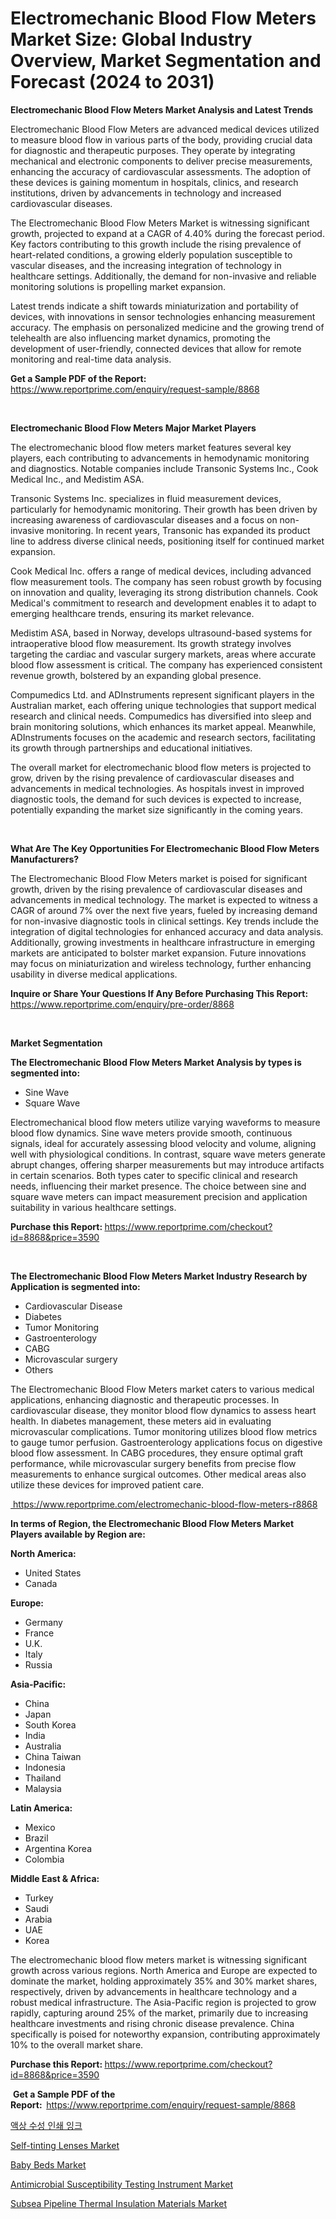 <p><h1>Electromechanic Blood Flow Meters Market Size: Global Industry Overview, Market Segmentation and Forecast (2024 to 2031)</h1></p><p><strong>Electromechanic Blood Flow Meters Market Analysis and Latest Trends</strong></p>
<p><p>Electromechanic Blood Flow Meters are advanced medical devices utilized to measure blood flow in various parts of the body, providing crucial data for diagnostic and therapeutic purposes. They operate by integrating mechanical and electronic components to deliver precise measurements, enhancing the accuracy of cardiovascular assessments. The adoption of these devices is gaining momentum in hospitals, clinics, and research institutions, driven by advancements in technology and increased cardiovascular diseases.</p><p>The Electromechanic Blood Flow Meters Market is witnessing significant growth, projected to expand at a CAGR of 4.40% during the forecast period. Key factors contributing to this growth include the rising prevalence of heart-related conditions, a growing elderly population susceptible to vascular diseases, and the increasing integration of technology in healthcare settings. Additionally, the demand for non-invasive and reliable monitoring solutions is propelling market expansion. </p><p>Latest trends indicate a shift towards miniaturization and portability of devices, with innovations in sensor technologies enhancing measurement accuracy. The emphasis on personalized medicine and the growing trend of telehealth are also influencing market dynamics, promoting the development of user-friendly, connected devices that allow for remote monitoring and real-time data analysis.</p></p>
<p><strong>Get a Sample PDF of the Report:&nbsp;</strong> <a href="https://www.reportprime.com/enquiry/request-sample/8868">https://www.reportprime.com/enquiry/request-sample/8868</a></p>
<p>&nbsp;</p>
<p><strong>Electromechanic Blood Flow Meters Major Market Players</strong></p>
<p><p>The electromechanic blood flow meters market features several key players, each contributing to advancements in hemodynamic monitoring and diagnostics. Notable companies include Transonic Systems Inc., Cook Medical Inc., and Medistim ASA.</p><p>Transonic Systems Inc. specializes in fluid measurement devices, particularly for hemodynamic monitoring. Their growth has been driven by increasing awareness of cardiovascular diseases and a focus on non-invasive monitoring. In recent years, Transonic has expanded its product line to address diverse clinical needs, positioning itself for continued market expansion.</p><p>Cook Medical Inc. offers a range of medical devices, including advanced flow measurement tools. The company has seen robust growth by focusing on innovation and quality, leveraging its strong distribution channels. Cook Medical's commitment to research and development enables it to adapt to emerging healthcare trends, ensuring its market relevance.</p><p>Medistim ASA, based in Norway, develops ultrasound-based systems for intraoperative blood flow measurement. Its growth strategy involves targeting the cardiac and vascular surgery markets, areas where accurate blood flow assessment is critical. The company has experienced consistent revenue growth, bolstered by an expanding global presence.</p><p>Compumedics Ltd. and ADInstruments represent significant players in the Australian market, each offering unique technologies that support medical research and clinical needs. Compumedics has diversified into sleep and brain monitoring solutions, which enhances its market appeal. Meanwhile, ADInstruments focuses on the academic and research sectors, facilitating its growth through partnerships and educational initiatives.</p><p>The overall market for electromechanic blood flow meters is projected to grow, driven by the rising prevalence of cardiovascular diseases and advancements in medical technologies. As hospitals invest in improved diagnostic tools, the demand for such devices is expected to increase, potentially expanding the market size significantly in the coming years.</p></p>
<p>&nbsp;</p>
<p><strong>What Are The Key Opportunities For Electromechanic Blood Flow Meters Manufacturers?</strong></p>
<p><p>The Electromechanic Blood Flow Meters market is poised for significant growth, driven by the rising prevalence of cardiovascular diseases and advancements in medical technology. The market is expected to witness a CAGR of around 7% over the next five years, fueled by increasing demand for non-invasive diagnostic tools in clinical settings. Key trends include the integration of digital technologies for enhanced accuracy and data analysis. Additionally, growing investments in healthcare infrastructure in emerging markets are anticipated to bolster market expansion. Future innovations may focus on miniaturization and wireless technology, further enhancing usability in diverse medical applications.</p></p>
<p><strong>Inquire or Share Your Questions If Any Before Purchasing This Report:</strong> <a href="https://www.reportprime.com/enquiry/pre-order/8868">https://www.reportprime.com/enquiry/pre-order/8868</a></p>
<p>&nbsp;</p>
<p><strong>Market Segmentation</strong></p>
<p><strong>The Electromechanic Blood Flow Meters Market Analysis by types is segmented into:</strong></p>
<p><ul><li>Sine Wave</li><li>Square Wave</li></ul></p>
<p><p>Electromechanical blood flow meters utilize varying waveforms to measure blood flow dynamics. Sine wave meters provide smooth, continuous signals, ideal for accurately assessing blood velocity and volume, aligning well with physiological conditions. In contrast, square wave meters generate abrupt changes, offering sharper measurements but may introduce artifacts in certain scenarios. Both types cater to specific clinical and research needs, influencing their market presence. The choice between sine and square wave meters can impact measurement precision and application suitability in various healthcare settings.</p></p>
<p><strong>Purchase this Report:&nbsp;</strong><a href="https://www.reportprime.com/checkout?id=8868&price=3590">https://www.reportprime.com/checkout?id=8868&price=3590</a></p>
<p>&nbsp;</p>
<p><strong>The Electromechanic Blood Flow Meters Market Industry Research by Application is segmented into:</strong></p>
<p><ul><li>Cardiovascular Disease</li><li>Diabetes</li><li>Tumor Monitoring</li><li>Gastroenterology</li><li>CABG</li><li>Microvascular surgery</li><li>Others</li></ul></p>
<p><p>The Electromechanic Blood Flow Meters market caters to various medical applications, enhancing diagnostic and therapeutic processes. In cardiovascular disease, they monitor blood flow dynamics to assess heart health. In diabetes management, these meters aid in evaluating microvascular complications. Tumor monitoring utilizes blood flow metrics to gauge tumor perfusion. Gastroenterology applications focus on digestive blood flow assessment. In CABG procedures, they ensure optimal graft performance, while microvascular surgery benefits from precise flow measurements to enhance surgical outcomes. Other medical areas also utilize these devices for improved patient care.</p></p>
<p><a href="https://www.reportprime.com/electromechanic-blood-flow-meters-r8868">&nbsp;https://www.reportprime.com/electromechanic-blood-flow-meters-r8868</a></p>
<p><strong>In terms of Region, the Electromechanic Blood Flow Meters Market Players available by Region are:</strong></p>
<p>
    <p> <strong> North America: </strong>
        <ul>
            <li>United States</li>
            <li>Canada</li>
        </ul>
        </p> 
    <p> <strong> Europe: </strong>
        <ul>
            <li>Germany</li>
            <li>France</li>
            <li>U.K.</li>
            <li>Italy</li>
            <li>Russia</li>
        </ul>
        </p> 
    <p> <strong> Asia-Pacific: </strong>
        <ul>
            <li>China</li>
            <li>Japan</li>
            <li>South Korea</li>
            <li>India</li>
            <li>Australia</li>
            <li>China Taiwan</li>
            <li>Indonesia</li>
            <li>Thailand</li>
            <li>Malaysia</li>
        </ul>
        </p> 
    <p> <strong> Latin America: </strong>
        <ul>
            <li>Mexico</li>
            <li>Brazil</li>
            <li>Argentina Korea</li>
            <li>Colombia</li>
        </ul>
        </p> 
    <p> <strong> Middle East & Africa: </strong>
        <ul>
            <li>Turkey</li>
            <li>Saudi</li>
            <li>Arabia</li>
            <li>UAE</li>
            <li>Korea</li>
        </ul>
    </p>
    </p>
<p><p>The electromechanic blood flow meters market is witnessing significant growth across various regions. North America and Europe are expected to dominate the market, holding approximately 35% and 30% market shares, respectively, driven by advancements in healthcare technology and a robust medical infrastructure. The Asia-Pacific region is projected to grow rapidly, capturing around 25% of the market, primarily due to increasing healthcare investments and rising chronic disease prevalence. China specifically is poised for noteworthy expansion, contributing approximately 10% to the overall market share.</p></p>
<p><strong>Purchase this Report: </strong><a href="https://www.reportprime.com/checkout?id=8868&price=3590">https://www.reportprime.com/checkout?id=8868&price=3590</a></p>
<p>&nbsp;<strong>Get a Sample PDF of the Report:&nbsp;&nbsp;</strong><a href="https://www.reportprime.com/enquiry/request-sample/8868">https://www.reportprime.com/enquiry/request-sample/8868</a></p>
<p><strong></strong></p>
<p><p><a href="https://medium.com/@feliciasummers98/%EC%84%B8%EA%B3%84-liquid-waterborne-printing-inks-market-%EC%9D%80-2024%EC%97%90%EC%84%9C-2031%EB%A1%9C-%EC%97%B0%ED%8F%89%EA%B7%A0-%EC%A6%9D%EA%B0%80%EC%9C%A8%EC%9D%84-%EB%B3%B4%EC%9D%BC-%EA%B2%83%EC%9C%BC%EB%A1%9C-%EC%98%88%EC%83%81%EB%90%A9%EB%8B%88%EB%8B%A4-d660e441c444">액상 수성 인쇄 잉크</a></p><p><a href="https://medium.com/@qomarcintya76/the-self-tinting-lenses-market-report-analyzes-important-operational-and-performance-data-so-one-3b907331c4c7">Self-tinting Lenses Market</a></p><p><a href="https://issuu.com/reportprime-2/docs/baby-beds-market-size-2030.pptx_e4f86719ef315c">Baby Beds Market</a></p><p><a href="https://github.com/MaryNelson695/Market-Research-Report-List-1/blob/main/antimicrobial-susceptibility-testing-instrument-market.md">Antimicrobial Susceptibility Testing Instrument Market</a></p><p><a href="https://issuu.com/reportprime-2/docs/subsea-pipeline-thermal-insulation-_fb2cc4280c4d0a">Subsea Pipeline Thermal Insulation Materials Market</a></p></p>